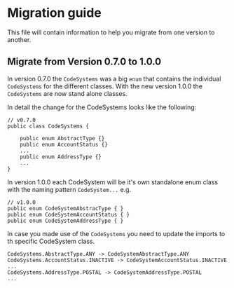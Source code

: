 # Migration guide

This file will contain information to help you migrate from one version
to another.

## Migrate from Version 0.7.0 to 1.0.0

In version 0.7.0 the `CodeSystems` was a big `enum` that contains the
individual `CodeSystems` for the different classes. With the new version
1.0.0 the `CodeSystems` are now stand alone classes.

In detail the change for the CodeSystems looks like the following:

```
// v0.7.0 
public class CodeSystems {

    public enum AbstractType {}
    public enum AccountStatus {}
    ...
    public enum AddressType {}
    ...
}
```

In version 1.0.0 each CodeSystem will be it's own standalone enum class
with the naming pattern `CodeSystem...` e.g.

```
// v1.0.0 
public enum CodeSystemAbstracType { }    
public enum CodeSystemAccountStatus { }
public enum CodeSystemAddressType { }
```

In case you made use of the `CodeSystems` you need to update the imports
to th specific CodeSystem class.
```
CodeSystems.AbstractType.ANY -> CodeSystemAbstractType.ANY
CodeSystems.AccountStatus.INACTIVE -> CodeSystemAccountStatus.INACTIVE
...
CodeSystems.AddressType.POSTAL -> CodeSystemAddressType.POSTAL
...
```
